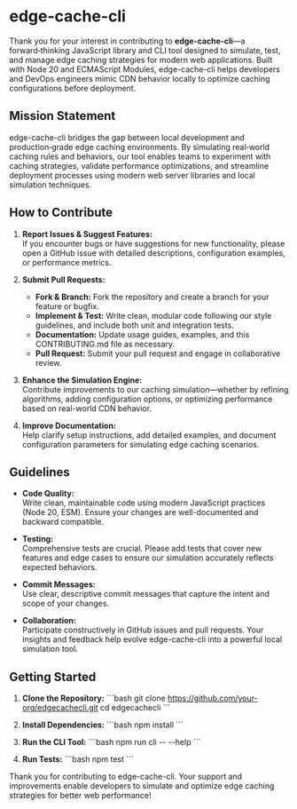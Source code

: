 # edge-cache-cli

Thank you for your interest in contributing to **edge-cache-cli**—a forward‑thinking JavaScript library and CLI tool designed to simulate, test, and manage edge caching strategies for modern web applications. Built with Node 20 and ECMAScript Modules, edge-cache-cli helps developers and DevOps engineers mimic CDN behavior locally to optimize caching configurations before deployment.

## Mission Statement

edge-cache-cli bridges the gap between local development and production‑grade edge caching environments. By simulating real‑world caching rules and behaviors, our tool enables teams to experiment with caching strategies, validate performance optimizations, and streamline deployment processes using modern web server libraries and local simulation techniques.

## How to Contribute

1. **Report Issues & Suggest Features:**  
   If you encounter bugs or have suggestions for new functionality, please open a GitHub issue with detailed descriptions, configuration examples, or performance metrics.

2. **Submit Pull Requests:**
   - **Fork & Branch:** Fork the repository and create a branch for your feature or bugfix.
   - **Implement & Test:** Write clean, modular code following our style guidelines, and include both unit and integration tests.
   - **Documentation:** Update usage guides, examples, and this CONTRIBUTING.md file as necessary.
   - **Pull Request:** Submit your pull request and engage in collaborative review.

3. **Enhance the Simulation Engine:**  
   Contribute improvements to our caching simulation—whether by refining algorithms, adding configuration options, or optimizing performance based on real-world CDN behavior.

4. **Improve Documentation:**  
   Help clarify setup instructions, add detailed examples, and document configuration parameters for simulating edge caching scenarios.

## Guidelines

- **Code Quality:**  
  Write clean, maintainable code using modern JavaScript practices (Node 20, ESM). Ensure your changes are well-documented and backward compatible.

- **Testing:**  
  Comprehensive tests are crucial. Please add tests that cover new features and edge cases to ensure our simulation accurately reflects expected behaviors.

- **Commit Messages:**  
  Use clear, descriptive commit messages that capture the intent and scope of your changes.

- **Collaboration:**  
  Participate constructively in GitHub issues and pull requests. Your insights and feedback help evolve edge-cache-cli into a powerful local simulation tool.

## Getting Started

1. **Clone the Repository:**
   \`\`\`bash
   git clone https://github.com/your-org/edgecachecli.git
   cd edgecachecli
   \`\`\`

2. **Install Dependencies:**
   \`\`\`bash
   npm install
   \`\`\`

3. **Run the CLI Tool:**
   \`\`\`bash
   npm run cli -- --help
   \`\`\`

4. **Run Tests:**
   \`\`\`bash
   npm test
   \`\`\`

Thank you for contributing to edge-cache-cli. Your support and improvements enable developers to simulate and optimize edge caching strategies for better web performance!
